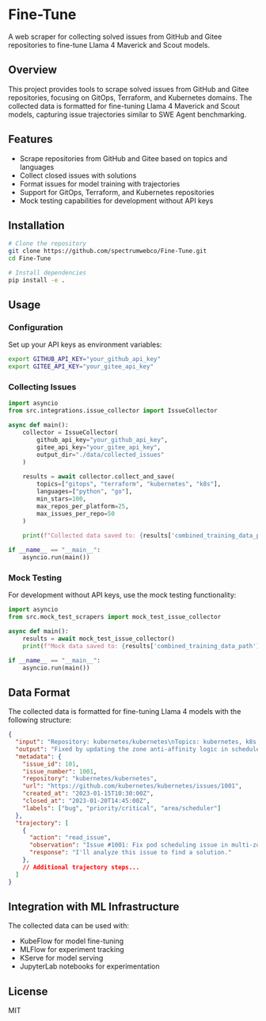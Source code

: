 # Fine-Tune

A web scraper for collecting solved issues from GitHub and Gitee repositories to fine-tune Llama 4 Maverick and Scout models.

## Overview

This project provides tools to scrape solved issues from GitHub and Gitee repositories, focusing on GitOps, Terraform, and Kubernetes domains. The collected data is formatted for fine-tuning Llama 4 Maverick and Scout models, capturing issue trajectories similar to SWE Agent benchmarking.

## Features

- Scrape repositories from GitHub and Gitee based on topics and languages
- Collect closed issues with solutions
- Format issues for model training with trajectories
- Support for GitOps, Terraform, and Kubernetes repositories
- Mock testing capabilities for development without API keys

## Installation

```bash
# Clone the repository
git clone https://github.com/spectrumwebco/Fine-Tune.git
cd Fine-Tune

# Install dependencies
pip install -e .
```

## Usage

### Configuration

Set up your API keys as environment variables:

```bash
export GITHUB_API_KEY="your_github_api_key"
export GITEE_API_KEY="your_gitee_api_key"
```

### Collecting Issues

```python
import asyncio
from src.integrations.issue_collector import IssueCollector

async def main():
    collector = IssueCollector(
        github_api_key="your_github_api_key",
        gitee_api_key="your_gitee_api_key",
        output_dir="./data/collected_issues"
    )
    
    results = await collector.collect_and_save(
        topics=["gitops", "terraform", "kubernetes", "k8s"],
        languages=["python", "go"],
        min_stars=100,
        max_repos_per_platform=25,
        max_issues_per_repo=50
    )
    
    print(f"Collected data saved to: {results['combined_training_data_path']}")

if __name__ == "__main__":
    asyncio.run(main())
```

### Mock Testing

For development without API keys, use the mock testing functionality:

```python
import asyncio
from src.mock_test_scrapers import mock_test_issue_collector

async def main():
    results = await mock_test_issue_collector()
    print(f"Mock data saved to: {results['combined_training_data_path']}")

if __name__ == "__main__":
    asyncio.run(main())
```

## Data Format

The collected data is formatted for fine-tuning Llama 4 models with the following structure:

```json
{
  "input": "Repository: kubernetes/kubernetes\nTopics: kubernetes, k8s, container, orchestration\nIssue Title: Fix pod scheduling issue in multi-zone clusters\nIssue Description:\nWhen deploying pods across multiple zones, the scheduler is not respecting zone anti-affinity rules.\n",
  "output": "Fixed by updating the zone anti-affinity logic in scheduler/zone.go. The fix ensures that pods are properly distributed across zones according to the anti-affinity rules.",
  "metadata": {
    "issue_id": 101,
    "issue_number": 1001,
    "repository": "kubernetes/kubernetes",
    "url": "https://github.com/kubernetes/kubernetes/issues/1001",
    "created_at": "2023-01-15T10:30:00Z",
    "closed_at": "2023-01-20T14:45:00Z",
    "labels": ["bug", "priority/critical", "area/scheduler"]
  },
  "trajectory": [
    {
      "action": "read_issue",
      "observation": "Issue #1001: Fix pod scheduling issue in multi-zone clusters",
      "response": "I'll analyze this issue to find a solution."
    },
    // Additional trajectory steps...
  ]
}
```

## Integration with ML Infrastructure

The collected data can be used with:

- KubeFlow for model fine-tuning
- MLFlow for experiment tracking
- KServe for model serving
- JupyterLab notebooks for experimentation

## License

MIT
